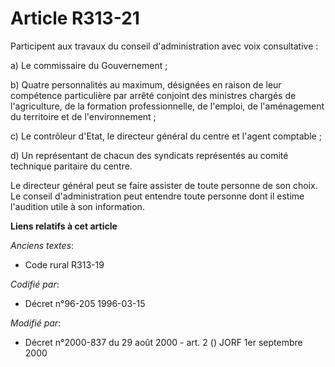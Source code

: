 # Article R313-21

Participent aux travaux du conseil d'administration avec voix consultative :

a) Le commissaire du Gouvernement ;

b) Quatre personnalités au maximum, désignées en raison de leur compétence particulière par arrêté conjoint des ministres
chargés de l'agriculture, de la formation professionnelle, de l'emploi, de l'aménagement du territoire et de
l'environnement ;

c) Le contrôleur d'Etat, le directeur général du centre et l'agent comptable ;

d) Un représentant de chacun des syndicats représentés au comité technique paritaire du centre.

Le directeur général peut se faire assister de toute personne de son choix. Le conseil d'administration peut entendre toute
personne dont il estime l'audition utile à son information.

**Liens relatifs à cet article**

_Anciens textes_:

  - Code rural R313-19

_Codifié par_:

  - Décret n°96-205 1996-03-15

_Modifié par_:

  - Décret n°2000-837 du 29 août 2000 - art. 2 () JORF 1er septembre 2000
